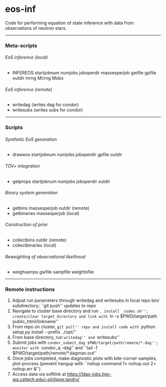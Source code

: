 # eos-inf

Code for performing equation of state inference with data from observations of neutron stars.

---

### Meta-scripts

###### EoS inference (local)

* INFEREOS startjobnum numjobs jobsperdir massesperjob gwfile gpfile outdir mrng Mcrng Mobs

###### EoS inference (remote)

* writedag (writes dag for condor)
* writesubs (writes subs for condor)

---

### Scripts

###### Synthetic EoS generation

* draweos startjobnum numjobs jobsperdir gpfile outdir

###### TOV+ integration

* getprops startjobnum numjobs jobsperdir outdir

###### Binary system generation

* getbins massesperjob outdir (remote)
* getbinaries massesperjob (local)

###### Construction of prior

* collectbins outdir (remote)
* collectbinaries (local)

###### Reweighting of observational likelihood

* weighsamps gwfile sampfile weightsfile

---

### Remote instructions

1. Adjust run parameters through writedag and writesubs in local repo bin/ subdirectory; ``git push'' updates to repo
2. Navigate to cluster base directory and run ``. install _codes.sh''; create/clear target directory and link with ``ln -s $PWD/target/path public_html/linkname''
3. From repo on cluster, ``git pull'' repo and install code with ``python setup.py install --prefix ../opt/''
4. From base directory, run ``writedag'' and ``writesubs''
5. Submit jobs with ``condor_submit_dag $PWD/target/path/remote/*.dag''; monitor with ``condor_q -dag'' and ``tail -f $PWD/target/path/remote/*.dagman.out''
6. Once jobs completed, make diagnostic plots with kde-corner-samples, plot-process (prevent hangup with ``nohup command 1> nohup.out 2> nohup.err &'')
7. Access data via softlink at https://ldas-jobs.ligo-wa.caltech.edu/~philippe.landry/


